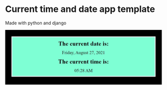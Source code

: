 <h1>Current time and date app template</h1>
<p>Made with python and django</p>
<img src="time_display.JPG">